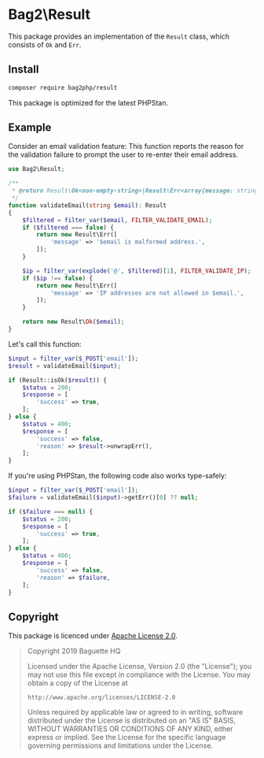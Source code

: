 # Bag2\Result

This package provides an implementation of the `Result` class, which consists of `Ok` and `Err`.

## Install

```sh
composer require bag2php/result
```

This package is optimized for the latest PHPStan.

## Example

Consider an email validation feature: This function reports the reason for the validation failure to prompt the user to re-enter their email address.

```php
use Bag2\Result;

/**
 * @return Result\Ok<non-empty-string>|Result\Err<array{message: string}>>
 */
function validateEmail(string $email): Result
{
    $filtered = filter_var($email, FILTER_VALIDATE_EMAIL);
    if ($filtered === false) {
        return new Result\Err([
            'message' => '$email is malformed address.',
        ]);
    }

    $ip = filter_var(explode('@', $filtered)[1], FILTER_VALIDATE_IP);
    if ($ip !== false) {
        return new Result\Err([
            'message' => 'IP addresses are not allowed in $email.',
        ]);
    }

    return new Result\Ok($email);
}
```

Let's call this function:

```php
$input = filter_var($_POST['email']);
$result = validateEmail($input);

if (Result::isOk($result)) {
    $status = 200;
    $response = [
        'success' => true,
    ];
} else {
    $status = 400;
    $response = [
        'success' => false,
        'reason' => $result->unwrapErr(),
    ];
}
```

If you're using PHPStan, the following code also works type-safely:

```php
$input = filter_var($_POST['email']);
$failure = validateEmail($input)->getErr()[0] ?? null;

if ($failure === null) {
    $status = 200;
    $response = [
        'success' => true,
    ];
} else {
    $status = 400;
    $response = [
        'success' => false,
        'reason' => $failure,
    ];
}
```

## Copyright

This package is licenced under [Apache License 2.0][Apache-2.0].

> Copyright 2019 Baguette HQ
>
> Licensed under the Apache License, Version 2.0 (the "License");
> you may not use this file except in compliance with the License.
> You may obtain a copy of the License at
>
>     http://www.apache.org/licenses/LICENSE-2.0
>
> Unless required by applicable law or agreed to in writing, software
> distributed under the License is distributed on an "AS IS" BASIS,
> WITHOUT WARRANTIES OR CONDITIONS OF ANY KIND, either express or implied.
> See the License for the specific language governing permissions and
> limitations under the License.

[Apache-2.0]: https://www.apache.org/licenses/LICENSE-2.0
